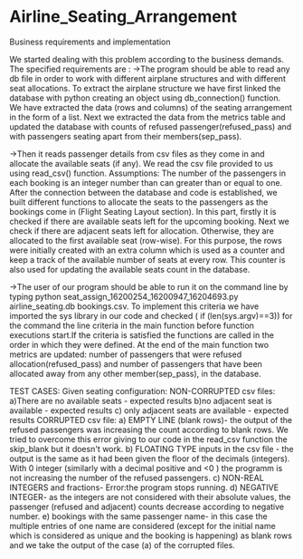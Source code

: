 # Airline_Seating_Arrangement
Business requirements and implementation

We started dealing with this problem according to the business demands. The specified requirements are : 
->The program should be able to read any db file in order to work with different airplane structures and with different seat allocations. To extract the airplane structure we have first linked the database with python creating an object using db_connection() function. We have extracted the data (rows and columns) of the seating arrangement in the form of a list. Next we extracted the data from the metrics table and updated the database with counts of refused passenger(refused_pass) and with passengers seating apart from their members(sep_pass). 

->Then it reads passenger details from csv files as they come in and allocate the available seats (if any). We read the csv file provided to us using read_csv() function.
Assumptions: The number of the passengers in each booking is an integer number than can greater than or equal to one.
After the connection between the database and code is established, we built different functions to allocate the seats to the passengers as the bookings come in (Flight Seating Layout section). In this part, firstly it is checked if there are available seats left for the upcoming booking. Next we check if there are adjacent seats left for allocation. Otherwise, they are allocated to the first available seat (row-wise). For this purpose, the rows were initially created with an extra column which is used as a counter and keep a track of the available number of seats at every row. This counter is also used for updating the available seats count in the database.

->The user of our program should be able to run it on the command line by typing python seat_assign_16200254_16200947_16204693.py
airline_seating.db bookings.csv. To implement this criteria we have imported the sys library in our code and checked ( if (len(sys.argv)==3)) for the command the line criteria in the main function before function executions start.If the criteria is satisfied the functions are called in the order in which they were defined.
At the end of the main function two metrics are updated: number of passengers that were refused allocation(refused_pass) and number of passengers that have been allocated away from any other member(sep_pass), in the database.

TEST CASES:
Given seating configuration:
NON-CORRUPTED csv files:
  a)There are no available seats - expected results
  b)no adjacent seat is available - expected results
  c) only adjacent seats are available - expected results
CORRUPTED csv file:
  a) EMPTY LINE (blank rows)- the output of the refused passengers was increasing the count according to blank rows. We tried to overcome    this error giving to our code in the read_csv function the skip_blank but it doesn't work.
  b) FLOATING TYPE inputs in the csv file - the output is the same as it had been given the floor of the decimals (integers). With 0       integer (similarly with a decimal positive and <0 ) the programm is not increasing the number of the refused passengers.
 c) NON-REAL INTEGERS and fractions-  Error:the program stops running. 
 d) NEGATIVE INTEGER- as the integers are not considered with their absolute values, the passenger (refused and adjacent) counts decrease according to negative number.
 e) bookings with the same passenger name- in this case the multiple entries of one name are considered (except for the initial name which is considered as unique and the booking is happening) as blank rows and we take the output of the case (a) of the corrupted files.
